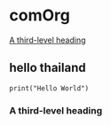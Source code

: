 # comOrg
[A third-level heading](comOrg/README.md#hello_thailand)
## hello thailand
```
print("Hello World")
```
### A third-level heading
